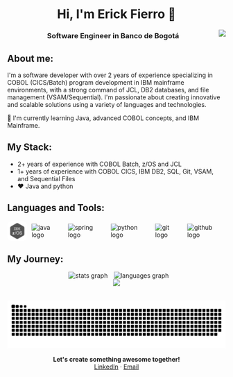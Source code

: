 <h1 align="center">Hi, I'm Erick Fierro 👋 </h1>

<img align="right" src="https://visitor-badge.laobi.icu/badge?page_id=erickfierro.erickfierro&left_color=royalblue&right_color=black"  />

<h3 align="center">Software Engineer in Banco de Bogotá</h3>

## About me:
I'm a software developer with over 2 years of experience specializing in COBOL (CICS/Batch) program development in IBM mainframe environments, with a strong command of JCL, DB2 databases, and file management (VSAM/Sequential). I'm passionate about creating innovative and scalable solutions using a variety of languages and technologies.

🧠 I'm currently learning Java, advanced COBOL concepts, and IBM Mainframe.

## My Stack:
- 2+ years of experience with COBOL Batch, z/OS and JCL
- 1+ years of experience with COBOL CICS, IBM DB2, SQL, Git, VSAM, and Sequential Files
- ❤️ Java and python

## Languages and Tools:
<div style="display: flex; align-items: center; gap: 10px;">
    <img src="assets/ibm-zos-icon.png" alt="ibm-zos logo" width="47px" height="46px" style="border-radius: 25%;" />
    <img src="https://skillicons.dev/icons?i=java" alt="java logo" />
    <img src="https://skillicons.dev/icons?i=spring" alt="spring logo" />
    <img src="https://skillicons.dev/icons?i=py" alt="python logo" />
    <img src="https://skillicons.dev/icons?i=git" alt="git logo" />
    <img src="https://skillicons.dev/icons?i=github" alt="github logo" />
</div>

## My Journey:
<div align="center">
	<img src="https://github-readme-stats.vercel.app/api?username=erickfierro&hide_title=false&hide_rank=false&show_icons=true&include_all_commits=true&count_private=true&disable_animations=false&theme=dark&locale=en&hide_border=true&order=1&custom_title=Stats" height="150" alt="stats graph" hspace="10" />
	<img src="https://github-readme-stats.vercel.app/api/top-langs?username=erickfierro&locale=en&hide_title=false&layout=compact&card_width=320&langs_count=6&theme=dark&hide_border=true&order=2" height="150" alt="languages graph" />
</div>
<div align="center">
	<img src="https://github-readme-streak-stats-seven-azure.vercel.app/?user=erickfierro&theme=dark&hide_border=true&short_numbers=true&date_format=j%20M%5B%20Y%5D&mode=weekly" />
</div>

##
<div align="center">
	<img src="https://raw.githubusercontent.com/erickfierro/erickfierro/output/snake.svg" alt="Snake animation" />
</div>

<p align=center>
	<b>Let's create something awesome together!</b> <br>
	<a href="https://www.linkedin.com/in/erick-stiven-fierro-perdomo">LinkedIn</a> · <a href="mailto:fierroperdomoerickstiven@gmail.com">Email</a>
</p

